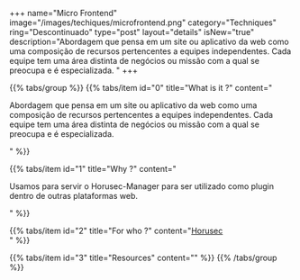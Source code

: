 +++
name="Micro Frontend"
image="/images/techiques/microfrontend.png"
category="Techniques"
ring="Descontinuado"
type="post"
layout="details"
isNew="true"
description="Abordagem que pensa em um site ou aplicativo da web como uma composição de recursos pertencentes a equipes independentes. Cada equipe tem uma área distinta de negócios ou missão com a qual se preocupa e é especializada. "
+++

{{% tabs/group %}}
  {{% tabs/item id="0" title="What is it ?" content="<p>Abordagem que pensa em um site ou aplicativo da web como uma composição de recursos pertencentes a equipes independentes. Cada equipe tem uma área distinta de negócios ou missão com a qual se preocupa e é especializada.</p>" %}}
  
  {{% tabs/item id="1" title="Why ?" content="<p>Usamos para servir o Horusec-Manager para ser utilizado como plugin dentro de outras plataformas web.</p>" %}}
  
  {{% tabs/item id="2" title="For who ?" content="<a href='https://horusec.io/site/'>Horusec</a><br />" %}}

  {{% tabs/item id="3" title="Resources" content="" %}}
{{% /tabs/group %}}